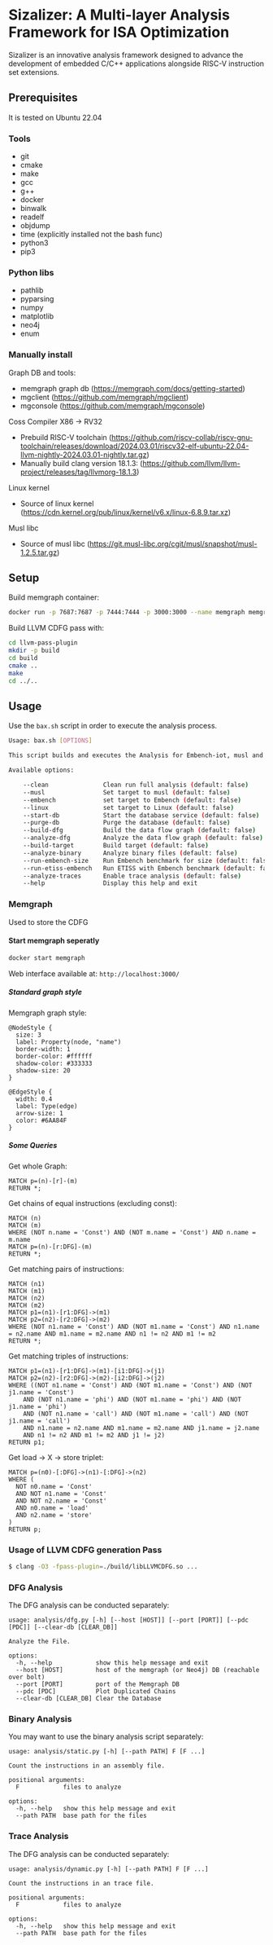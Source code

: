 # Sizalizer: A Multi-layer Analysis Framework for ISA Optimization

Sizalizer is an innovative analysis framework designed to advance the development of embedded C/C++ applications alongside RISC-V instruction set extensions. 


## Prerequisites

It is tested on Ubuntu 22.04


### Tools

- git 
- cmake 
- make 
- gcc 
- g++ 
- docker
- binwalk
- readelf
- objdump
- time (explicitly installed not the bash func)
- python3
- pip3


### Python libs

- pathlib
- pyparsing
- numpy
- matplotlib
- neo4j
- enum


### Manually install

Graph DB and tools:

- memgraph graph db (https://memgraph.com/docs/getting-started)
- mgclient (https://github.com/memgraph/mgclient)
- mgconsole (https://github.com/memgraph/mgconsole)

Coss Compiler X86 -> RV32

- Prebuild RISC-V toolchain (https://github.com/riscv-collab/riscv-gnu-toolchain/releases/download/2024.03.01/riscv32-elf-ubuntu-22.04-llvm-nightly-2024.03.01-nightly.tar.gz)
- Manually build clang version 18.1.3: (https://github.com/llvm/llvm-project/releases/tag/llvmorg-18.1.3)

Linux kernel

- Source of linux kernel (https://cdn.kernel.org/pub/linux/kernel/v6.x/linux-6.8.9.tar.xz)

Musl libc

- Source of musl libc (https://git.musl-libc.org/cgit/musl/snapshot/musl-1.2.5.tar.gz)

## Setup

Build memgraph container:

```bash
docker run -p 7687:7687 -p 7444:7444 -p 3000:3000 --name memgraph memgraph/memgraph-platform
```

Build LLVM CDFG pass with:

```bash
cd llvm-pass-plugin
mkdir -p build
cd build
cmake ..
make
cd ../..
```

## Usage

Use the `bax.sh` script in order to execute the analysis process.

```bash
Usage: bax.sh [OPTIONS]

This script builds and executes the Analysis for Embench-iot, musl and linux kernel.

Available options:

    --clean               Clean run full analysis (default: false)
    --musl                Set target to musl (default: false)
    --embench             set target to Embench (default: false)
    --linux               set target to Linux (default: false)
    --start-db            Start the database service (default: false)
    --purge-db            Purge the database (default: false)
    --build-dfg           Build the data flow graph (default: false)
    --analyze-dfg         Analyze the data flow graph (default: false)
    --build-target        Build target (default: false)
    --analyze-binary      Analyze binary files (default: false)
    --run-embench-size    Run Embench benchmark for size (default: false)
    --run-etiss-embench   Run ETISS with Embench benchmark (default: false)
    --analyze-traces      Enable trace analysis (default: false)
    --help                Display this help and exit


```


### Memgraph

Used to store the CDFG

#### Start memgraph seperatly

```bash
docker start memgraph
```

Web interface available at: `http://localhost:3000/`

##### Standard graph style

Memgraph graph style:

```
@NodeStyle {
  size: 3
  label: Property(node, "name")
  border-width: 1
  border-color: #ffffff
  shadow-color: #333333
  shadow-size: 20
}

@EdgeStyle {
  width: 0.4
  label: Type(edge)
  arrow-size: 1
  color: #6AA84F
}
```

##### Some Queries

Get whole Graph:

```
MATCH p=(n)-[r]-(m)
RETURN *;
```

Get chains of equal instructions (excluding const):

```
MATCH (n)
MATCH (m)
WHERE (NOT n.name = 'Const') AND (NOT m.name = 'Const') AND n.name = m.name
MATCH p=(n)-[r:DFG]-(m)
RETURN *;
```

Get matching pairs of instructions:

```
MATCH (n1) 
MATCH (m1)
MATCH (n2)
MATCH (m2)
MATCH p1=(n1)-[r1:DFG]->(m1)
MATCH p2=(n2)-[r2:DFG]->(m2)
WHERE (NOT n1.name = 'Const') AND (NOT m1.name = 'Const') AND n1.name = n2.name AND m1.name = m2.name AND n1 != n2 AND m1 != m2
RETURN *;
```

Get matching triples of instructions:

```
MATCH p1=(n1)-[r1:DFG]->(m1)-[i1:DFG]->(j1)
MATCH p2=(n2)-[r2:DFG]->(m2)-[i2:DFG]->(j2)
WHERE ((NOT n1.name = 'Const') AND (NOT m1.name = 'Const') AND (NOT j1.name = 'Const')
    AND (NOT n1.name = 'phi') AND (NOT m1.name = 'phi') AND (NOT j1.name = 'phi')
    AND (NOT n1.name = 'call') AND (NOT m1.name = 'call') AND (NOT j1.name = 'call')
    AND n1.name = n2.name AND m1.name = m2.name AND j1.name = j2.name 
    AND n1 != n2 AND m1 != m2 AND j1 != j2)
RETURN p1;
```

Get load -> X -> store triplet:
```
MATCH p=(n0)-[:DFG]->(n1)-[:DFG]->(n2)
WHERE (
  NOT n0.name = 'Const' 
  AND NOT n1.name = 'Const' 
  AND NOT n2.name = 'Const'
  AND n0.name = 'load'
  AND n2.name = 'store'
)
RETURN p;
```


### Usage of LLVM CDFG generation Pass

```sh
$ clang -O3 -fpass-plugin=./build/libLLVMCDFG.so ...
```



### DFG Analysis

The DFG analysis can be conducted separately:

```
usage: analysis/dfg.py [-h] [--host [HOST]] [--port [PORT]] [--pdc [PDC]] [--clear-db [CLEAR_DB]]

Analyze the File.

options:
  -h, --help            show this help message and exit
  --host [HOST]         host of the memgraph (or Neo4j) DB (reachable over bolt)
  --port [PORT]         port of the Memgraph DB
  --pdc [PDC]           Plot Duplicated Chains
  --clear-db [CLEAR_DB] Clear the Database
```


### Binary Analysis

You may want to use the binary analysis script separately:

```
usage: analysis/static.py [-h] [--path PATH] F [F ...]

Count the instructions in an assembly file.

positional arguments:
  F            files to analyze

options:
  -h, --help   show this help message and exit
  --path PATH  base path for the files
```


### Trace Analysis

The DFG analysis can be conducted separately:

```
usage: analysis/dynamic.py [-h] [--path PATH] F [F ...]

Count the instructions in an trace file.

positional arguments:
  F            files to analyze

options:
  -h, --help   show this help message and exit
  --path PATH  base path for the files
```

